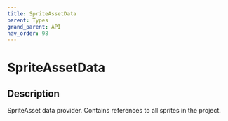 ```yaml
---
title: SpriteAssetData
parent: Types
grand_parent: API
nav_order: 98
---
```


# SpriteAssetData

## Description

SpriteAsset data provider. Contains references to all sprites in the project.
